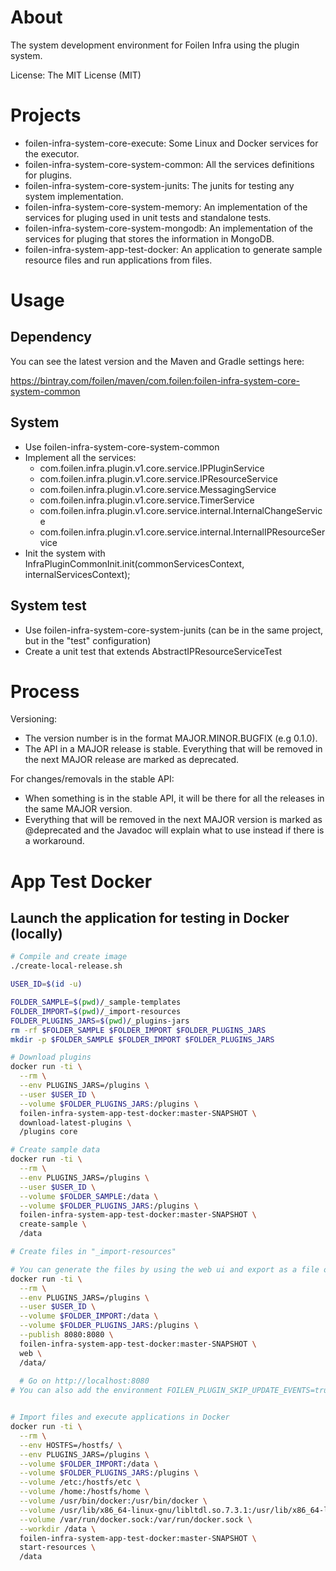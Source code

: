 # About

The system development environment for Foilen Infra using the plugin system.

License: The MIT License (MIT)


# Projects

- foilen-infra-system-core-execute: Some Linux and Docker services for the executor.
- foilen-infra-system-core-system-common: All the services definitions for plugins.
- foilen-infra-system-core-system-junits: The junits for testing any system implementation.
- foilen-infra-system-core-system-memory: An implementation of the services for pluging used in unit tests and standalone tests.
- foilen-infra-system-core-system-mongodb: An implementation of the services for pluging that stores the information in MongoDB.
- foilen-infra-system-app-test-docker: An application to generate sample resource files and run applications from files.

# Usage

## Dependency

You can see the latest version and the Maven and Gradle settings here:

https://bintray.com/foilen/maven/com.foilen:foilen-infra-system-core-system-common

## System

- Use foilen-infra-system-core-system-common
- Implement all the services:
    - com.foilen.infra.plugin.v1.core.service.IPPluginService
    - com.foilen.infra.plugin.v1.core.service.IPResourceService
    - com.foilen.infra.plugin.v1.core.service.MessagingService
    - com.foilen.infra.plugin.v1.core.service.TimerService
    - com.foilen.infra.plugin.v1.core.service.internal.InternalChangeService
    - com.foilen.infra.plugin.v1.core.service.internal.InternalIPResourceService
- Init the system with InfraPluginCommonInit.init(commonServicesContext, internalServicesContext);

## System test

- Use foilen-infra-system-core-system-junits (can be in the same project, but in the "test" configuration)
- Create a unit test that extends AbstractIPResourceServiceTest

# Process

Versioning:
- The version number is in the format MAJOR.MINOR.BUGFIX (e.g 0.1.0).
- The API in a MAJOR release is stable. Everything that will be removed in the next MAJOR release are marked as deprecated.

For changes/removals in the stable API:
- When something is in the stable API, it will be there for all the releases in the same MAJOR version.
- Everything that will be removed in the next MAJOR version is marked as @deprecated and the Javadoc will explain what to use instead if there is a workaround.

# App Test Docker

## Launch the application for testing in Docker (locally)


```bash
# Compile and create image
./create-local-release.sh

USER_ID=$(id -u)

FOLDER_SAMPLE=$(pwd)/_sample-templates
FOLDER_IMPORT=$(pwd)/_import-resources
FOLDER_PLUGINS_JARS=$(pwd)/_plugins-jars
rm -rf $FOLDER_SAMPLE $FOLDER_IMPORT $FOLDER_PLUGINS_JARS
mkdir -p $FOLDER_SAMPLE $FOLDER_IMPORT $FOLDER_PLUGINS_JARS

# Download plugins
docker run -ti \
  --rm \
  --env PLUGINS_JARS=/plugins \
  --user $USER_ID \
  --volume $FOLDER_PLUGINS_JARS:/plugins \
  foilen-infra-system-app-test-docker:master-SNAPSHOT \
  download-latest-plugins \
  /plugins core

# Create sample data
docker run -ti \
  --rm \
  --env PLUGINS_JARS=/plugins \
  --user $USER_ID \
  --volume $FOLDER_SAMPLE:/data \
  --volume $FOLDER_PLUGINS_JARS:/plugins \
  foilen-infra-system-app-test-docker:master-SNAPSHOT \
  create-sample \
  /data

# Create files in "_import-resources"

# You can generate the files by using the web ui and export as a file or directory
docker run -ti \
  --rm \
  --env PLUGINS_JARS=/plugins \
  --user $USER_ID \
  --volume $FOLDER_IMPORT:/data \
  --volume $FOLDER_PLUGINS_JARS:/plugins \
  --publish 8080:8080 \
  foilen-infra-system-app-test-docker:master-SNAPSHOT \
  web \
  /data/
  
  # Go on http://localhost:8080
# You can also add the environment FOILEN_PLUGIN_SKIP_UPDATE_EVENTS=true if you do not want to let the update handlers run. That is useful if you want to create the basic resources and export them to test the update handlers.


# Import files and execute applications in Docker
docker run -ti \
  --rm \
  --env HOSTFS=/hostfs/ \
  --env PLUGINS_JARS=/plugins \
  --volume $FOLDER_IMPORT:/data \
  --volume $FOLDER_PLUGINS_JARS:/plugins \
  --volume /etc:/hostfs/etc \
  --volume /home:/hostfs/home \
  --volume /usr/bin/docker:/usr/bin/docker \
  --volume /usr/lib/x86_64-linux-gnu/libltdl.so.7.3.1:/usr/lib/x86_64-linux-gnu/libltdl.so.7 \
  --volume /var/run/docker.sock:/var/run/docker.sock \
  --workdir /data \
  foilen-infra-system-app-test-docker:master-SNAPSHOT \
  start-resources \
  /data

```
